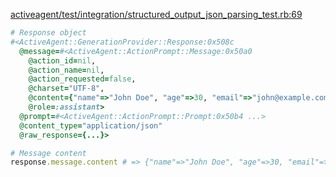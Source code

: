 <!-- Generated from structured_output_json_parsing_test.rb:69 -->
[activeagent/test/integration/structured_output_json_parsing_test.rb:69](vscode://file//Users/justinbowen/Documents/GitHub/claude-could/activeagent/test/integration/structured_output_json_parsing_test.rb:69)
<!-- Test: test-structured-output-sets-content-type-to-application/json-and-auto-parses-JSON -->

```ruby
# Response object
#<ActiveAgent::GenerationProvider::Response:0x508c
  @message=#<ActiveAgent::ActionPrompt::Message:0x50a0
    @action_id=nil,
    @action_name=nil,
    @action_requested=false,
    @charset="UTF-8",
    @content={"name"=>"John Doe", "age"=>30, "email"=>"john@example.com"},
    @role=:assistant>
  @prompt=#<ActiveAgent::ActionPrompt::Prompt:0x50b4 ...>
  @content_type="application/json"
  @raw_response={...}>

# Message content
response.message.content # => {"name"=>"John Doe", "age"=>30, "email"=>"john@example.com"}
```